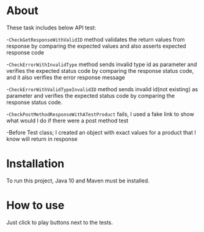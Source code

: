 # About

These task includes below API test:


-```CheckGetResponseWithValidID``` method validates the return values from response by comparing the expected values and also asserts expected response code

-```CheckErrorWithInvalidType``` method sends invalid type id as parameter and verifies the expected status code by comparing the response status code, and it also verifies the error response message

-```CheckErrorWithValidTypeInvalidID``` method sends invalid id(not existing) as parameter and verifies the expected status code by comparing the response status code.

-```CheckPostMethodResponseWithATestProduct``` fails, I used a fake link to show what would I do if there were a post method test

-Before Test class; I created an object with exact values for a product that I know will return in response


# Installation
To run this project, Java 10 and Maven must be installed.

# How to use
Just click to play buttons next to the tests.

